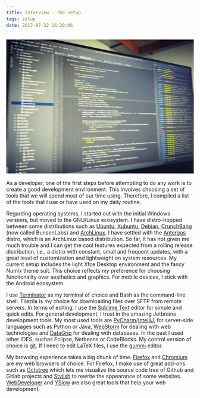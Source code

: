 ```yaml
---
title: Interview - The Setup
tags: setup
date: 2017-07-22 16:20:06
---
```


![](/images/dev.png)

As a developer, one of the first steps before attempting to do any work is to create a good development environment. This involves choosing a set of tools that we will spend most of our time using. Therefore, I compiled a list of the tools that I use or have used on my daily routine.

Regarding operating systems, I started out with the initial Windows versions, but moved to the GNU/Linux ecosystem. I have distro-hopped between some distributions such as [Ubuntu](https://www.ubuntu.com/), [Xubuntu](https://xubuntu.org/), [Debian](https://www.debian.org/), [CrunchBang](https://www.bunsenlabs.org/) (now called BunsenLabs) and [ArchLinux](https://www.archlinux.org/). 
I have settled with the [Antergos](https://antergos.com/) distro, which is an ArchLinux based distribution. So far, it has not given me much trouble and I can get the cool features expected from a rolling release distribution, i.e., a distro with constant, small and frequent updates, with a great level of customization and lightweight on system resources. My current setup includes the light Xfce Desktop environment and the fancy Numix theme suit. This choice reflects my preference for choosing functionality over aesthetics and graphics. For mobile devices, I stick with the Android ecosystem.

I use [Terminator](https://launchpad.net/terminator) as my terminal of choice and Bash as the command-line shell. Filezila is my choice for downloading files over SFTP from remote servers. In terms of editing, I use the [Sublime Text](https://www.sublimetext.com/) editor for simple and quick edits. For general development, I trust in the amazing Jetbrains development tools. My most used tools are [PyCharm](https://www.jetbrains.com/pycharm)/[IntelliJ](https://www.jetbrains.com/idea), for server-side languages such as Python or Java, [WebStorm](https://www.jetbrains.com/webstorm/) for dealing with web technologies and [DataGrip](https://www.jetbrains.com/datagrip/) for dealing with databases. In the past I used other IDES, suchas Eclipse, Netbeans or CodeBlocks. My control version of choice is [git](https://git-scm.com/). If I need to edit LaTeX files, I use the [gummi](https://github.com/alexandervdm/gummi) editor. 

My browsing experience takes a big chunk of time. [Firefox](https://www.mozilla.org/en-GB/firefox/new/) and [Chromium](https://www.chromium.org/getting-involved/download-chromium) are my web browsers of choice. For Firefox, I make use of great add-ons such as [Octotree](https://github.com/buunguyen/octotree) which lets me visualize the source code tree of Github and Gitlab projects and [Stylish](https://userstyles.org/) to rewrite the appearance of some websites. [WebDeveloper](http://chrispederick.com/work/web-developer/) and [YSlow](developer.yahoo.com/yslow) are also great tools that help your web development. 

